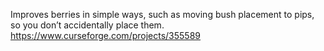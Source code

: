 Improves berries in simple ways, such as moving bush placement to pips, so you don’t accidentally place them.
https://www.curseforge.com/projects/355589
